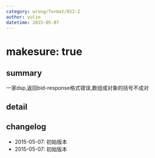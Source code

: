 ```yaml
---
category: wrong/format/012-2
author: yulin
datetime: 2015-05-07
---
```


# makesure: true

## summary

一家dsp,返回bid-response格式错误,数组或对象的括号不成对

## detail


## changelog

- 2015-05-07: 初始版本
- 2015-05-07: 初始版本
